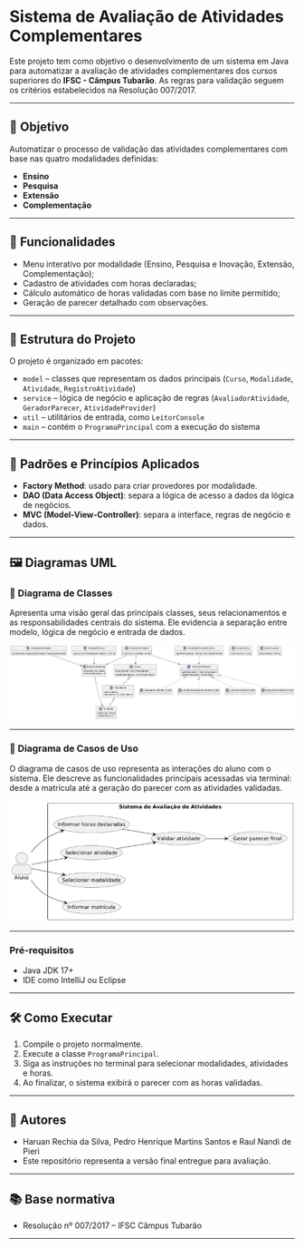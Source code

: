# Sistema de Avaliação de Atividades Complementares

Este projeto tem como objetivo o desenvolvimento de um sistema em Java para automatizar a avaliação de atividades complementares dos cursos superiores do **IFSC - Câmpus Tubarão**. As regras para validação seguem os critérios estabelecidos na Resolução 007/2017.

---

## 🎯 Objetivo

Automatizar o processo de validação das atividades complementares com base nas quatro modalidades definidas:

- **Ensino**
- **Pesquisa**
- **Extensão**
- **Complementação**

---

## 📌 Funcionalidades

- Menu interativo por modalidade (Ensino, Pesquisa e Inovação, Extensão, Complementação);
- Cadastro de atividades com horas declaradas;
- Cálculo automático de horas validadas com base no limite permitido;
- Geração de parecer detalhado com observações.

---

## 📁 Estrutura do Projeto

O projeto é organizado em pacotes:

- `model` – classes que representam os dados principais (`Curso`, `Modalidade`, `Atividade`, `RegistroAtividade`)
- `service` – lógica de negócio e aplicação de regras (`AvaliadorAtividade`, `GeradorParecer`, `AtividadeProvider`)
- `util` – utilitários de entrada, como `LeitorConsole`
- `main` – contém o `ProgramaPrincipal` com a execução do sistema

---

## 🧠 Padrões e Princípios Aplicados

- **Factory Method**: usado para criar provedores por modalidade.
- **DAO (Data Access Object)**: separa a lógica de acesso a dados da lógica de negócios.
- **MVC (Model-View-Controller)**: separa a interface, regras de negócio e dados.

---

## 🖼️ Diagramas UML

### 📌 Diagrama de Classes
Apresenta uma visão geral das principais classes, seus relacionamentos e as responsabilidades centrais do sistema. Ele evidencia a separação entre modelo, lógica de negócio e entrada de dados.

![Diagrama de Classes](docs/diagrama-classes.png)

---

### 📌 Diagrama de Casos de Uso

O diagrama de casos de uso representa as interações do aluno com o sistema. Ele descreve as funcionalidades principais acessadas via terminal: desde a matrícula até a geração do parecer com as atividades validadas.

![Diagrama de Casos de Uso](docs/diagrama-casouso.png)

---

### Pré-requisitos
- Java JDK 17+
- IDE como IntelliJ ou Eclipse

---

## 🛠️ Como Executar

1. Compile o projeto normalmente.
2. Execute a classe `ProgramaPrincipal`.
3. Siga as instruções no terminal para selecionar modalidades, atividades e horas.
4. Ao finalizar, o sistema exibirá o parecer com as horas validadas.

---

## 👤 Autores

- Haruan Rechia da Silva, Pedro Henrique Martins Santos e Raul Nandi de Pieri
- Este repositório representa a versão final entregue para avaliação.

---

## 📚 Base normativa

- Resolução nº 007/2017 – IFSC Câmpus Tubarão

---

